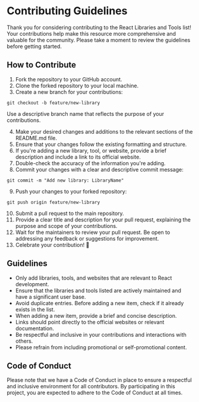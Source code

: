 # Contributing Guidelines

Thank you for considering contributing to the React Libraries and Tools list! Your contributions help make this resource more comprehensive and valuable for the community. Please take a moment to review the guidelines before getting started.

## How to Contribute

1. Fork the repository to your GitHub account.
2. Clone the forked repository to your local machine.
3. Create a new branch for your contributions:

```
git checkout -b feature/new-library
```
Use a descriptive branch name that reflects the purpose of your contributions.

4. Make your desired changes and additions to the relevant sections of the README.md file.
5. Ensure that your changes follow the existing formatting and structure.
6. If you're adding a new library, tool, or website, provide a brief description and include a link to its official website.
7. Double-check the accuracy of the information you're adding.
8. Commit your changes with a clear and descriptive commit message:

```
git commit -m "Add new library: LibraryName"
```

9. Push your changes to your forked repository:

```
git push origin feature/new-library
```

10. Submit a pull request to the main repository.
11. Provide a clear title and description for your pull request, explaining the purpose and scope of your contributions.
12. Wait for the maintainers to review your pull request. Be open to addressing any feedback or suggestions for improvement.
13. Celebrate your contribution! 🎉

## Guidelines

- Only add libraries, tools, and websites that are relevant to React development.
- Ensure that the libraries and tools listed are actively maintained and have a significant user base.
- Avoid duplicate entries. Before adding a new item, check if it already exists in the list.
- When adding a new item, provide a brief and concise description.
- Links should point directly to the official websites or relevant documentation.
- Be respectful and inclusive in your contributions and interactions with others.
- Please refrain from including promotional or self-promotional content.

## Code of Conduct

Please note that we have a Code of Conduct in place to ensure a respectful and inclusive environment for all contributors. By participating in this project, you are expected to adhere to the Code of Conduct at all times.
